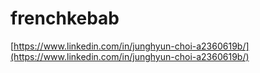 # frenchkebab

[https://www.linkedin.com/in/junghyun-choi-a2360619b/](https://www.linkedin.com/in/junghyun-choi-a2360619b/)
